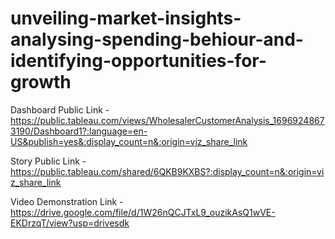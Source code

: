 # unveiling-market-insights-analysing-spending-behiour-and-identifying-opportunities-for-growth


Dashboard Public Link - https://public.tableau.com/views/WholesalerCustomerAnalysis_16969248673190/Dashboard1?:language=en-US&publish=yes&:display_count=n&:origin=viz_share_link


Story Public Link - https://public.tableau.com/shared/6QKB9KXBS?:display_count=n&:origin=viz_share_link


Video Demonstration Link - https://drive.google.com/file/d/1W26nQCJTxL9_ouzikAsQ1wVE-EKDrzqT/view?usp=drivesdk

